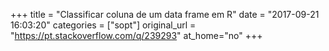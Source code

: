 +++
title = "Classificar coluna de um data frame em R"
date = "2017-09-21 16:03:20"
categories = ["sopt"]
original_url = "https://pt.stackoverflow.com/q/239293"
at_home="no"
+++

